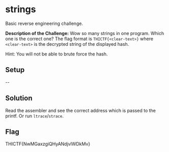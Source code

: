 # strings
Basic reverse engineering challenge.

**Description of the Challenge:**
Wow so many strings in one program. Which one is the correct one? The flag format is `THICTF{<clear-text>}` where `<clear-text>` is the decrypted string of the displayed hash.

Hint: You will not be able to brute force the hash.

## Setup
--

## Solution
Read the assembler and see the correct address which is passed to the printf. Or run `ltrace`/`strace`.

## Flag
THICTF{NwMGaxzgiQHyANdjvlWDkMv}
